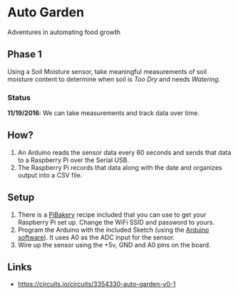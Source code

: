# Auto Garden #
Adventures in automating food growth

## Phase 1 ##
Using a Soil Moisture sensor, take meaningful measurements of soil moisture content to determine when soil is *Too Dry* and needs *Watering*.

### Status ###
**11/19/2016**: We can take measurements and track data over time.

## How? ##
1. An Arduino reads the sensor data every 60 seconds and sends that data to a Raspberry Pi over the Serial USB.
2. The Raspberry Pi records that data along with the date and organizes output into a CSV file.

## Setup ##
1. There is a [PiBakery](http://www.pibakery.org) recipe included that you can use to get your Raspberry Pi set up. Change the WiFi SSID and password to yours.
2. Program the Arduino with the included Sketch (using the [Arduino software](https://www.arduino.cc/en/Main/Software)). It uses A0 as the ADC input for the sensor.
3. Wire up the sensor using the +5v, GND and A0 pins on the board.

## Links ##
* https://circuits.io/circuits/3354330-auto-garden-v0-1